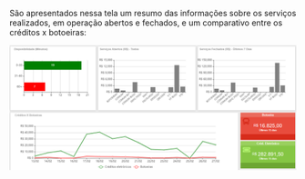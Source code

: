 São apresentados nessa tela um resumo das informações sobre os serviços realizados, em operação abertos e fechados, e um comparativo entre os créditos x botoeiras:

![image.png](/.attachments/image-8a56a430-fa24-45b8-b188-d6aac19f5591.png)